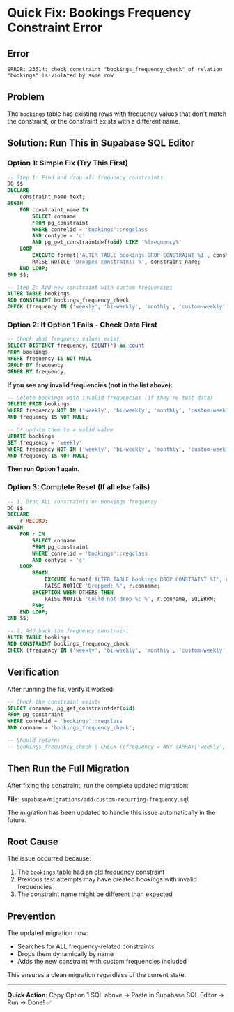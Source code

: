 # Quick Fix: Bookings Frequency Constraint Error

## Error
```
ERROR: 23514: check constraint "bookings_frequency_check" of relation "bookings" is violated by some row
```

## Problem
The `bookings` table has existing rows with frequency values that don't match the constraint, or the constraint exists with a different name.

## Solution: Run This in Supabase SQL Editor

### Option 1: Simple Fix (Try This First)

```sql
-- Step 1: Find and drop all frequency constraints
DO $$ 
DECLARE
    constraint_name text;
BEGIN
    FOR constraint_name IN 
        SELECT conname 
        FROM pg_constraint 
        WHERE conrelid = 'bookings'::regclass 
        AND contype = 'c'
        AND pg_get_constraintdef(oid) LIKE '%frequency%'
    LOOP
        EXECUTE format('ALTER TABLE bookings DROP CONSTRAINT %I', constraint_name);
        RAISE NOTICE 'Dropped constraint: %', constraint_name;
    END LOOP;
END $$;

-- Step 2: Add new constraint with custom frequencies
ALTER TABLE bookings
ADD CONSTRAINT bookings_frequency_check 
CHECK (frequency IN ('weekly', 'bi-weekly', 'monthly', 'custom-weekly', 'custom-bi-weekly'));
```

### Option 2: If Option 1 Fails - Check Data First

```sql
-- Check what frequency values exist
SELECT DISTINCT frequency, COUNT(*) as count
FROM bookings 
WHERE frequency IS NOT NULL
GROUP BY frequency
ORDER BY frequency;
```

**If you see any invalid frequencies (not in the list above):**

```sql
-- Delete bookings with invalid frequencies (if they're test data)
DELETE FROM bookings 
WHERE frequency NOT IN ('weekly', 'bi-weekly', 'monthly', 'custom-weekly', 'custom-bi-weekly')
AND frequency IS NOT NULL;

-- Or update them to a valid value
UPDATE bookings 
SET frequency = 'weekly' 
WHERE frequency NOT IN ('weekly', 'bi-weekly', 'monthly', 'custom-weekly', 'custom-bi-weekly')
AND frequency IS NOT NULL;
```

**Then run Option 1 again.**

### Option 3: Complete Reset (If all else fails)

```sql
-- 1. Drop ALL constraints on bookings frequency
DO $$ 
DECLARE
    r RECORD;
BEGIN
    FOR r IN 
        SELECT conname 
        FROM pg_constraint 
        WHERE conrelid = 'bookings'::regclass 
        AND contype = 'c'
    LOOP
        BEGIN
            EXECUTE format('ALTER TABLE bookings DROP CONSTRAINT %I', r.conname);
            RAISE NOTICE 'Dropped: %', r.conname;
        EXCEPTION WHEN OTHERS THEN
            RAISE NOTICE 'Could not drop %: %', r.conname, SQLERRM;
        END;
    END LOOP;
END $$;

-- 2. Add back the frequency constraint
ALTER TABLE bookings
ADD CONSTRAINT bookings_frequency_check 
CHECK (frequency IN ('weekly', 'bi-weekly', 'monthly', 'custom-weekly', 'custom-bi-weekly'));
```

## Verification

After running the fix, verify it worked:

```sql
-- Check the constraint exists
SELECT conname, pg_get_constraintdef(oid) 
FROM pg_constraint 
WHERE conrelid = 'bookings'::regclass 
AND conname = 'bookings_frequency_check';

-- Should return:
-- bookings_frequency_check | CHECK ((frequency = ANY (ARRAY['weekly', 'bi-weekly', 'monthly', 'custom-weekly', 'custom-bi-weekly'])))
```

## Then Run the Full Migration

After fixing the constraint, run the complete updated migration:

**File**: `supabase/migrations/add-custom-recurring-frequency.sql`

The migration has been updated to handle this issue automatically in the future.

## Root Cause

The issue occurred because:
1. The `bookings` table had an old frequency constraint
2. Previous test attempts may have created bookings with invalid frequencies
3. The constraint name might be different than expected

## Prevention

The updated migration now:
- Searches for ALL frequency-related constraints
- Drops them dynamically by name
- Adds the new constraint with custom frequencies included

This ensures a clean migration regardless of the current state.

---

**Quick Action**: Copy Option 1 SQL above → Paste in Supabase SQL Editor → Run → Done! ✅

